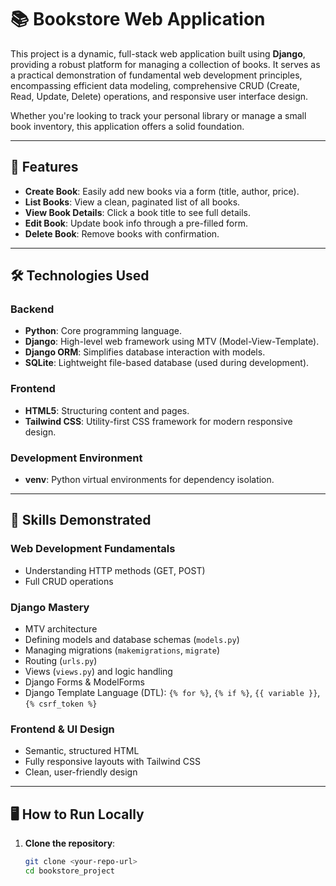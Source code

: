 # 📚 Bookstore Web Application

This project is a dynamic, full-stack web application built using **Django**, providing a robust platform for managing a collection of books. It serves as a practical demonstration of fundamental web development principles, encompassing efficient data modeling, comprehensive CRUD (Create, Read, Update, Delete) operations, and responsive user interface design.

Whether you're looking to track your personal library or manage a small book inventory, this application offers a solid foundation.

---

## 🚀 Features

- **Create Book**: Easily add new books via a form (title, author, price).
- **List Books**: View a clean, paginated list of all books.
- **View Book Details**: Click a book title to see full details.
- **Edit Book**: Update book info through a pre-filled form.
- **Delete Book**: Remove books with confirmation.

---

## 🛠️ Technologies Used

### Backend
- **Python**: Core programming language.
- **Django**: High-level web framework using MTV (Model-View-Template).
- **Django ORM**: Simplifies database interaction with models.
- **SQLite**: Lightweight file-based database (used during development).

### Frontend
- **HTML5**: Structuring content and pages.
- **Tailwind CSS**: Utility-first CSS framework for modern responsive design.

### Development Environment
- **venv**: Python virtual environments for dependency isolation.

---

## 🧠 Skills Demonstrated

### Web Development Fundamentals
- Understanding HTTP methods (GET, POST)
- Full CRUD operations

### Django Mastery
- MTV architecture
- Defining models and database schemas (`models.py`)
- Managing migrations (`makemigrations`, `migrate`)
- Routing (`urls.py`)
- Views (`views.py`) and logic handling
- Django Forms & ModelForms
- Django Template Language (DTL): `{% for %}`, `{% if %}`, `{{ variable }}`, `{% csrf_token %}`

### Frontend & UI Design
- Semantic, structured HTML
- Fully responsive layouts with Tailwind CSS
- Clean, user-friendly design

---

## 🖥️ How to Run Locally

1. **Clone the repository**:
   ```bash
   git clone <your-repo-url>
   cd bookstore_project
